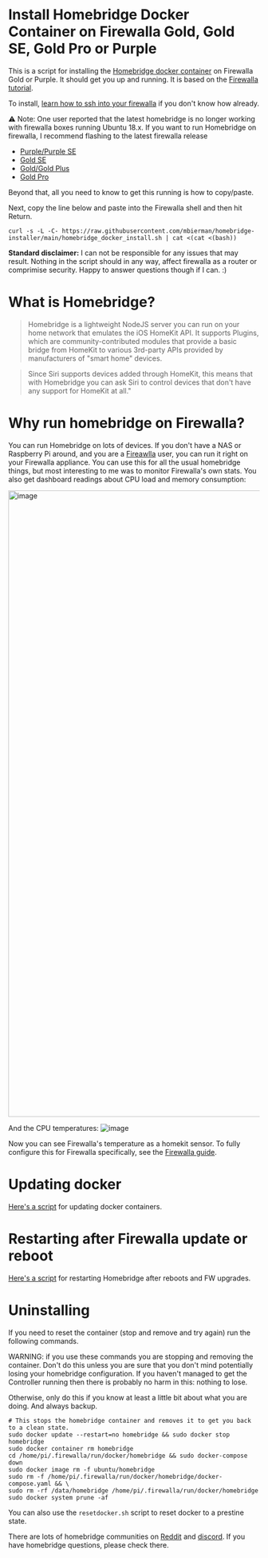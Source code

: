 # Install Homebridge Docker Container on Firewalla Gold, Gold SE, Gold Pro or Purple

This is a script for installing the [Homebridge docker container](https://github.com/oznu/docker-homebridge) on Firewalla Gold or Purple. It should get you up and running. It is based on the [Firewalla tutorial](https://help.firewalla.com/hc/en-us/articles/360053184374-Guide-Install-HomeBridge-on-Firewalla-).

To install, [learn how to ssh into your firewalla](https://help.firewalla.com/hc/en-us/articles/115004397274-How-to-access-Firewalla-using-SSH-) if you don't know how already.

⚠️ Note: One user reported that the latest homebridge is no longer working with firewalla boxes running Ubuntu 18.x. If you want to run Homebridge on firewalla, I recommend flashing to the latest firewalla release
* [Purple/Purple SE](https://help.firewalla.com/hc/en-us/articles/4407636001555-Resetting-Firewalla-Purple-Purple-SE#h_01FGJZDHFVJAZ93W64KMERS22R)
* [Gold SE](https://help.firewalla.com/hc/en-us/articles/19523706861843)
* [Gold/Gold Plus](https://help.firewalla.com/hc/en-us/articles/360048626153-Firewalla-Gold-and-Gold-Plus-How-to-Flash-Installer-Image)
* [Gold Pro](https://help.firewalla.com/hc/en-us/articles/30466076408467-Firewalla-Gold-Pro-How-to-Flash-Installer-Image)


Beyond that, all you need to know to get this running is how to copy/paste.

Next, copy the line below and paste into the Firewalla shell and then hit Return. 

 ```
 curl -s -L -C- https://raw.githubusercontent.com/mbierman/homebridge-installer/main/homebridge_docker_install.sh | cat <(cat <(bash))
```

**Standard disclaimer:** I can not be responsible for any issues that may result. Nothing in the script should in any way, affect firewalla as a router or comprimise security. Happy to answer questions though if I can. :)

# What is Homebridge?

> Homebridge is a lightweight NodeJS server you can run on your home network that emulates the iOS HomeKit API. It supports Plugins, which are community-contributed modules that provide a basic bridge from HomeKit to various 3rd-party APIs provided by manufacturers of "smart home" devices.

>Since Siri supports devices added through HomeKit, this means that with Homebridge you can ask Siri to control devices that don't have any support for HomeKit at all."

# Why run homebridge on Firewalla?
You can run Homebridge on lots of devices. If you don't have a NAS or Raspberry Pi around, and you are a <a href="https://firewalla.com">Fireawlla</a> user, you can run it right on your Firewalla appliance. You can use this for all the usual homebridge things, but most interesting to me was to monitor Firewalla's own stats. You also get dashboard readings about CPU load and memory consumption: 

<img width="1253" alt="image" src="https://user-images.githubusercontent.com/1205471/163029657-83b49c2e-fae8-4c55-94ed-8e1ec66b0ba3.png">

And the CPU temperatures:
![image](https://user-images.githubusercontent.com/1205471/163027786-7d2168f7-0392-4fff-9e67-42a69cd5a069.png)

Now you can see Firewalla's temperature as a homekit sensor. To fully configure this for Firewalla specifically, see the  [Firewalla guide](https://help.firewalla.com/hc/en-us/articles/360053184374-Guide-Install-HomeBridge-on-Firewalla-).

# Updating docker
[Here's a script](https://gist.github.com/mbierman/6cf22430ca0c2ddb699ac8780ef281ef) for updating docker containers.

# Restarting after Firewalla update or reboot
[Here's a script](https://gist.github.com/mbierman/1d0fceaea979f17ca65f1599fb1ebbbb) for restarting Homebridge after reboots and FW upgrades. 

# Uninstalling

If you need to reset the container (stop and remove and try again) run the following commands.

WARNING: if you use these commands you are stopping and removing the container. Don't do this unless you are sure that you don't mind potentially losing your homebridge configuration. If you haven't managed to get the Controller running then there is probably no harm in this: nothing to lose.

Otherwise, only do this if you know at least a little bit about what you are doing. And always backup.

```
# This stops the homebridge container and removes it to get you back to a clean state.
sudo docker update --restart=no homebridge && sudo docker stop homebridge 
sudo docker container rm homebridge
cd /home/pi/.firewalla/run/docker/homebridge && sudo docker-compose down
sudo docker image rm -f ubuntu/homebridge
sudo rm -f /home/pi/.firewalla/run/docker/homebridge/docker-compose.yaml && \
sudo rm -rf /data/homebridge /home/pi/.firewalla/run/docker/homebridge
sudo docker system prune -af
```

You can also use the `resetdocker.sh` script to reset docker to a prestine state. 

There are lots of homebridge communities on [Reddit](https://www.reddit.com/r/homebridge/) and [discord](https://discord.com/channels/432663330281226270/432671265774632961). If you have homebridge questions, please check there. 
